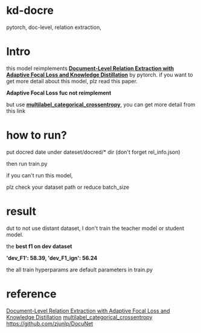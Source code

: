 # kd-docre
pytorch, doc-level, relation extraction, 

# Intro
this model reimplements **[Document-Level Relation Extraction with Adaptive Focal Loss and Knowledge Distillation](https://arxiv.org/pdf/2203.10900v1.pdf)** by pytorch.
if you want to get more detail about this model, plz read this paper.

**Adaptive Focal Loss fuc not reimplement** 

but use **[multilabel_categorical_crossentropy](https://www.spaces.ac.cn/archives/7359)**, you can get more detail from this link


# how to run?

put docred date under dateset/docred/*  dir (don't forget rel_info.json)

then run train.py

if you can't run this model,

plz check your dataset path or reduce batch_size


# result 
dut to not use distant dataset, I don't train the teacher model or student model.

the **best f1 on dev dataset**

**'dev_F1': 58.39, 'dev_F1_ign': 56.24**

the all train hyperparams are default parameters in train.py


# reference 
[Document-Level Relation Extraction with Adaptive Focal Loss and Knowledge Distillation](https://arxiv.org/pdf/2203.10900v1.pdf)
[multilabel_categorical_crossentropy](https://www.spaces.ac.cn/archives/7359)
https://github.com/zjunlp/DocuNet
